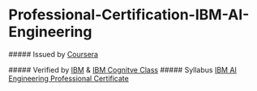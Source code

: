 # Professional-Certification-IBM-AI-Engineering
<p> ##### Issued by <a href="https://www.coursera.org/" rel="nofollow">Coursera</a> <p>
##### Verified by <a href="https://www.ibm.com/training/" rel="nofollow">IBM</a> & <a href="https://cognitiveclass.ai/" rel="nfollow">IBM Cognitve Class</a>
##### Syllabus <a href="https://www.coursera.org/professional-certificates/ai-engineer" rel="nofollow">IBM AI Engineering Professional Certificate</a>
